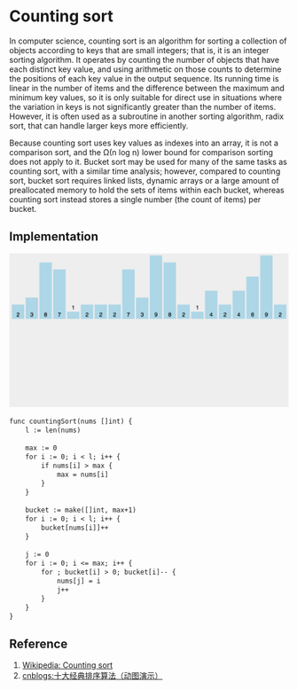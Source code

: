 # Counting sort

In computer science, counting sort is an algorithm for sorting a collection of objects according to keys that are small integers; that is, it is an integer sorting algorithm. It operates by counting the number of objects that have each distinct key value, and using arithmetic on those counts to determine the positions of each key value in the output sequence. Its running time is linear in the number of items and the difference between the maximum and minimum key values, so it is only suitable for direct use in situations where the variation in keys is not significantly greater than the number of items. However, it is often used as a subroutine in another sorting algorithm, radix sort, that can handle larger keys more efficiently.

Because counting sort uses key values as indexes into an array, it is not a comparison sort, and the Ω(n log n) lower bound for comparison sorting does not apply to it. Bucket sort may be used for many of the same tasks as counting sort, with a similar time analysis; however, compared to counting sort, bucket sort requires linked lists, dynamic arrays or a large amount of preallocated memory to hold the sets of items within each bucket, whereas counting sort instead stores a single number (the count of items) per bucket.

## Implementation

![](../../Images/Algorithm/SortingAlgorithm/Counting%20sort.gif)

```
func countingSort(nums []int) {
	l := len(nums)

	max := 0
	for i := 0; i < l; i++ {
		if nums[i] > max {
			max = nums[i]
		}
	}

	bucket := make([]int, max+1)
	for i := 0; i < l; i++ {
		bucket[nums[i]]++
	}

	j := 0
	for i := 0; i <= max; i++ {
		for ; bucket[i] > 0; bucket[i]-- {
			nums[j] = i
			j++
		}
	}
}
```

## Reference

1. [Wikipedia: Counting sort](https://en.wikipedia.org/wiki/Counting_sort)
1. [cnblogs:十大经典排序算法（动图演示）](https://www.cnblogs.com/onepixel/p/7674659.html)